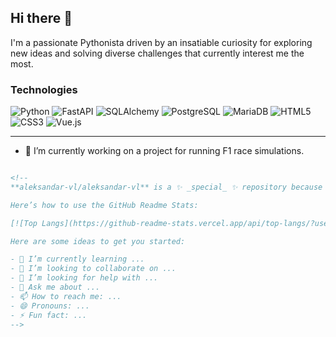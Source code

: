 ## Hi there 👋
I'm a passionate Pythonista driven by an insatiable curiosity for exploring new ideas and solving diverse challenges that currently interest me the most.

### Technologies

![Python](https://img.shields.io/badge/-Python-3776AB?style=flat-square&logo=python&logoColor=white)
![FastAPI](https://img.shields.io/badge/-FastAPI-009688?style=flat-square&logo=fastapi&logoColor=white)
![SQLAlchemy](https://img.shields.io/badge/-SQLAlchemy-9B2226?style=flat-square&logo=python&logoColor=white)
![PostgreSQL](https://img.shields.io/badge/-PostgreSQL-336791?style=flat-square&logo=postgresql&logoColor=white)
![MariaDB](https://img.shields.io/badge/-MariaDB-003545?style=flat-square&logo=mariadb&logoColor=white)
![HTML5](https://img.shields.io/badge/-HTML5-E34F26?style=flat-square&logo=html5&logoColor=white)
![CSS3](https://img.shields.io/badge/-CSS3-1572B6?style=flat-square&logo=css3&logoColor=white)
![Vue.js](https://img.shields.io/badge/-Vue.js-4FC08D?style=flat-square&logo=vue.js&logoColor=white)

---


- 🔭 I’m currently working on a project for running F1 race simulations.

```markdown

<!-- 
**aleksandar-vl/aleksandar-vl** is a ✨ _special_ ✨ repository because its `README.md` (this file) appears on your GitHub profile.

Here’s how to use the GitHub Readme Stats:

[![Top Langs](https://github-readme-stats.vercel.app/api/top-langs/?username=aleksandar-vl&layout=compact)](https://github.com/anuraghazra/github-readme-stats)

Here are some ideas to get you started:

- 🌱 I’m currently learning ...
- 👯 I’m looking to collaborate on ...
- 🤔 I’m looking for help with ...
- 💬 Ask me about ...
- 📫 How to reach me: ...
- 😄 Pronouns: ...
- ⚡ Fun fact: ...
-->

